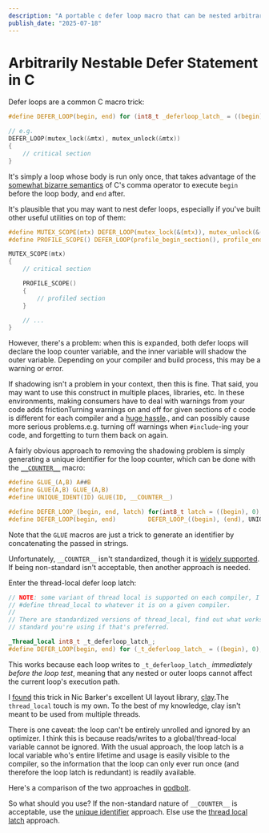 ```yaml
---
description: "A portable c defer loop macro that can be nested arbitrarily"
publish_date: "2025-07-18"
---
```


# Arbitrarily Nestable Defer Statement in C

Defer loops are a common C macro trick:

```c
#define DEFER_LOOP(begin, end) for (int8_t _deferloop_latch_ = ((begin), 0); !_deferloop_latch_; _deferloop_latch_ = 1, (end))

// e.g.
DEFER_LOOP(mutex_lock(&mtx), mutex_unlock(&mtx))
{
    // critical section
}
```

It's simply a loop whose body is run only once, that takes advantage of the
[somewhat bizarre
semantics](https://en.wikipedia.org/wiki/Comma_operator#Syntax) of C's comma
operator to execute `begin` before the loop body, and `end` after.

It's plausible that you may want to nest defer loops, especially if you've
built other useful utilities on top of them:

```c
#define MUTEX_SCOPE(mtx) DEFER_LOOP(mutex_lock(&(mtx)), mutex_unlock(&(mtx)))
#define PROFILE_SCOPE() DEFER_LOOP(profile_begin_section(), profile_end_section())

MUTEX_SCOPE(mtx)
{
    // critical section

    PROFILE_SCOPE()
    {
        // profiled section
    }

    // ...
}
```

However, there's a problem: when this is expanded, both defer loops will
declare the loop counter variable, and the inner variable will shadow the outer
variable. Depending on your compiler and build process, this may be a warning
or error.

If shadowing isn't a problem in your context, then this is fine. That said, you
may want to use this construct in multiple places, libraries, etc. In these
environments, making consumers have to deal with warnings from your code adds
friction<fn>Turning warnings on and off for given sections of c code is
    different for each compiler and a [huge
    hassle](https://github.com/beaumccartney/root_c/blob/db39ac541d2700a7ba5352fc76049d57defc943f/layers/base/base_strings.c#L1-L16).</fn>,
and can possibly cause more serious problems.<fn>e.g. turning off warnings when
    `#include`-ing your code, and forgetting to turn them back on again.</fn>

A fairly obvious approach to removing the shadowing problem is simply <span
    id="unique-ident-code">generating a unique identifier for the loop
    counter</span>, which can be done with the
[`__COUNTER__`](https://www.open-std.org/JTC1/sc22/wg14/www/docs/n3457.htm)
macro:

```c
#define GLUE_(A,B) A##B
#define GLUE(A,B) GLUE_(A,B)
#define UNIQUE_IDENT(ID) GLUE(ID, __COUNTER__)

#define DEFER_LOOP_(begin, end, latch) for(int8_t latch = ((begin), 0); !latch; latch = 1, (end))
#define DEFER_LOOP(begin, end)         DEFER_LOOP_((begin), (end), UNIQUE_IDENT(_deferloop_latch_))
```

Note that the `GLUE` macros are just a trick to generate an identifier by
concatenating the passed in strings.

Unfortunately, `__COUNTER__` isn't standardized, though it is [widely
supported](https://isocpp.org/files/papers/P3384R0.html#rationale-for-standardization).
If being non-standard isn't acceptable, then another approach is needed.

Enter the <span id="thread-local-latch-code">thread-local defer loop latch:</span>

```c
// NOTE: some variant of thread local is supported on each compiler, I just
// #define thread_local to whatever it is on a given compiler.
//
// There are standardized versions of thread_local, find out what works in the
// standard you're using if that's preferred.

_Thread_local int8_t _t_deferloop_latch_;
#define DEFER_LOOP(begin, end) for (_t_deferloop_latch_ = ((begin), 0); !_t_deferloop_latch_; _t_deferloop_latch_ = 1, (end))
```

This works because each loop writes to `_t_deferloop_latch_` *immediately
before the loop test*, meaning that any nested or outer loops cannot affect
the current loop's execution path.

I
[found](https://github.com/nicbarker/clay/blob/91c6d0577409908e4bfa1e6930e8f3cea82ec7f0/clay.h#L104-L141)
this trick in Nic Barker's excellent UI layout library,
[clay](https://www.nicbarker.com/clay).<fn>The `thread_local` touch is my own.
    To the best of my knowledge, clay isn't meant to be used from multiple
    threads.</fn>

There is one caveat: the loop can't be entirely unrolled and ignored by an
optimizer. I think this is because reads/writes to a global/thread-local
variable cannot be ignored. With the usual approach, the loop latch is a local
variable who's entire lifetime and usage is easily visible to the compiler, so
the information that the loop can only ever run once (and therefore the loop
latch is redundant) is readily available.

Here's a comparison of the two approaches in
[godbolt](https://godbolt.org/z/MrMeGj381).

So what should you use? If the non-standard nature of `__COUNTER__` is
acceptable, use the [unique identifier](#unique-ident-code) approach. Else use
the [thread local latch](#thread-local-latch-code) approach.
